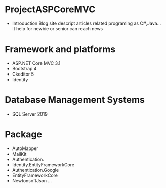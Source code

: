 # ProjectASPCoreMVC
  - Introduction
      Blog site descript articles related programing as C#,Java... It help for newbie or senior can reach news
# Framework and platforms
  - ASP.NET Core MVC 3.1
  - Bootstrap 4
  - Ckeditor 5
  - Identity  
# Database Management Systems
  - SQL Server 2019
# Package
  - AutoMapper
  - MailKit
  - Authentication.
  - Identity.EntityFrameworkCore
  - Authentication.Google
  - EntityFrameworkCore
  - NewtonsoftJson
  ...

